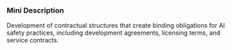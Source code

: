 ### Mini Description

Development of contractual structures that create binding obligations for AI safety practices, including development agreements, licensing terms, and service contracts.
